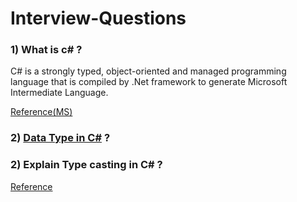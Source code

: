 # Interview-Questions

### 1) What is c# ?
C# is a strongly typed, object-oriented and managed programming language that is compiled by .Net framework to generate Microsoft Intermediate Language.
    
[Reference(MS)](https://learn.microsoft.com/en-us/dotnet/csharp/tour-of-csharp/)
    
### 2) [Data Type in C#](DataType/README.md) ? ###
### 2) Explain Type casting in C# ? ###
[Reference](https://www.w3schools.com/cs/cs_type_casting.php#:~:text=In%20C%23%2C%20there%20are%20two,to%20a%20smaller%20size%20type)

